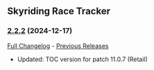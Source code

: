 ## Skyriding Race Tracker
### [2.2.2](https://github.com/diomsg-code/SkyridingRaceTracker/tree/2.2.2) (2024-12-17)
[Full Changelog](https://github.com/diomsg-code/SkyridingRaceTracker/compare/2.2.1...2.2.2) - [Previous Releases](https://github.com/diomsg-code/SkyridingRaceTracker/releases)

- Updated: TOC version for patch 11.0.7 (Retail)
